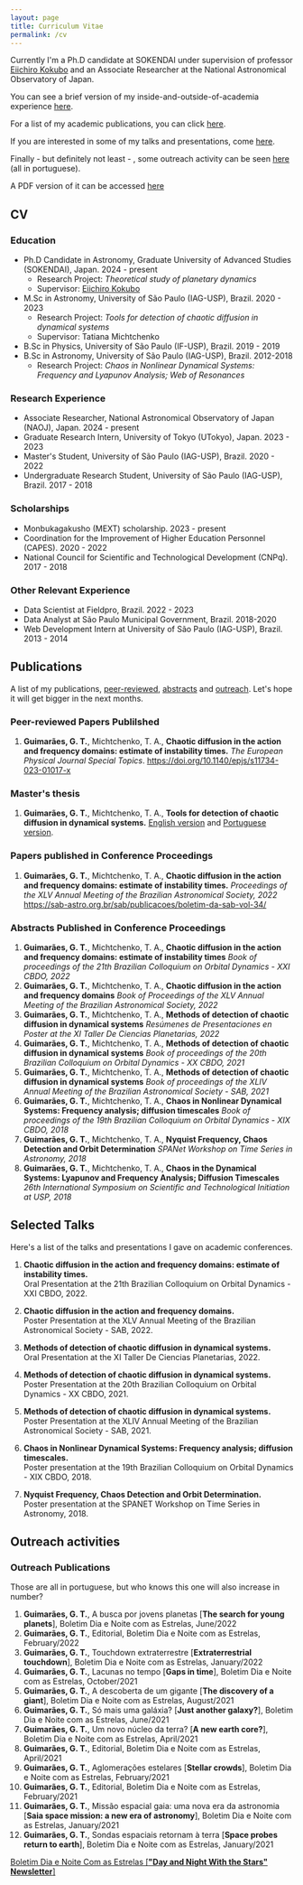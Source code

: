```yaml
---
layout: page
title: Curriculum Vitae
permalink: /cv
---
```


Currently I'm a Ph.D candidate at SOKENDAI under supervision of professor [Eiichiro Kokubo](https://www.cfca.nao.ac.jp/~kokubo/) and an Associate Researcher at the National Astronomical Observatory of Japan.

You can see a brief version of my inside-and-outside-of-academia experience [here](#cv).

For a list of my academic publications, you can click [here](#publications).

If you are interested in some of my talks and presentations, come [here](#selected-talks).

Finally - but definitely not least - , some outreach activity can be seen [here](#outreach-activities) (all in portuguese).

A PDF version of it can be accessed [here](https://github.com/gabrieltxg/gabrieltxg.github.io/raw/main/public/cv_gabriel.pdf)

## CV
### Education
* Ph.D Candidate in Astronomy, Graduate University of Advanced Studies (SOKENDAI), Japan. 2024 - present
  * Research Project: _Theoretical study of planetary dynamics_
  * Supervisor: [Eiichiro Kokubo](https://www.cfca.nao.ac.jp/~kokubo/)
* M.Sc in Astronomy, University of São Paulo (IAG-USP), Brazil. 2020 - 2023
  * Research Project: _Tools for detection of chaotic diffusion in dynamical systems_
  * Supervisor: Tatiana Michtchenko
* B.Sc in Physics, University of São Paulo (IF-USP), Brazil. 2019 - 2019
* B.Sc in Astronomy, University of São Paulo (IAG-USP), Brazil. 2012-2018
  * Research Project: _Chaos in Nonlinear Dynamical Systems: Frequency and Lyapunov Analysis; Web of Resonances_

### Research Experience
* Associate Researcher, National Astronomical Observatory of Japan (NAOJ), Japan. 2024 - present
* Graduate Research Intern, University of Tokyo (UTokyo), Japan. 2023 - 2023
* Master's Student, University of São Paulo (IAG-USP), Brazil. 2020 - 2022
* Undergraduate Research Student, University of São Paulo (IAG-USP), Brazil. 2017 - 2018

### Scholarships
* Monbukagakusho (MEXT) scholarship. 2023 - present
* Coordination for the Improvement of Higher Education Personnel (CAPES). 2020 - 2022
* National Council for Scientific and Technological Development (CNPq). 2017 - 2018

### Other Relevant Experience
* Data Scientist at Fieldpro, Brazil. 2022 - 2023
* Data Analyst at São Paulo Municipal Government, Brazil. 2018-2020
* Web Development Intern at University of São Paulo (IAG-USP), Brazil. 2013 - 2014

## Publications

A list of my publications, [peer-reviewed](#peer-reviewed-papers-publilshed), [abstracts](#papers-published-in-conference-proceedings) and [outreach](#outreach-publications). Let's hope it will get bigger in the next months.

### Peer-reviewed Papers Publilshed

1. **Guimarães, G. T.**, Michtchenko, T. A., **Chaotic diffusion in the action and frequency domains: estimate of instability times.** _The European Physical Journal Special Topics_.
   https://doi.org/10.1140/epjs/s11734-023-01017-x

### Master's thesis
1. **Guimarães, G. T.**, Michtchenko, T. A., **Tools for detection of chaotic diffusion in dynamical systems.**
[English version](https://www.researchgate.net/publication/374060570_Tools_for_analysis_of_chaotic_diffusion_in_dynamical_systems_Ferramentas_para_analise_de_difusao_caotica_em_sistemas_dinamicos) and [Portuguese version](https://www.teses.usp.br/teses/disponiveis/14/14131/tde-05052023-132228/en.php).


### Papers published in Conference Proceedings
1. **Guimarães, G. T.**, Michtchenko, T. A., **Chaotic diffusion in the action and frequency domains: estimate of instability times.** _Proceedings of the XLV Annual Meeting of the Brazilian Astronomical Society, 2022_
https://sab-astro.org.br/sab/publicacoes/boletim-da-sab-vol-34/

### Abstracts Published in Conference Proceedings
1. **Guimarães, G. T.**, Michtchenko, T. A., **Chaotic diffusion in the action and frequency domains: estimate of instability times** _Book of proceedings of the 21th Brazilian Colloquium on Orbital Dynamics - XXI CBDO, 2022_
2. **Guimarães, G. T.**, Michtchenko, T. A., **Chaotic diffusion in the action and frequency domains** _Book of Proceedings of the XLV Annual Meeting of the Brazilian Astronomical Society, 2022_
3. **Guimarães, G. T.**, Michtchenko, T. A., **Methods of detection of chaotic diffusion in dynamical systems** _Resúmenes de Presentaciones en Poster at the XI Taller De Ciencias Planetarias, 2022_
4. **Guimarães, G. T.**, Michtchenko, T. A., **Methods of detection of chaotic diffusion in dynamical systems** _Book of proceedings of the 20th Brazilian Colloquium on Orbital Dynamics - XX CBDO, 2021_
5. **Guimarães, G. T.**, Michtchenko, T. A., **Methods of detection of chaotic diffusion in dynamical systems** _Book of proceedings of the XLIV Annual Meeting of the Brazilian Astronomical Society - SAB, 2021_
6. **Guimarães, G. T.**, Michtchenko, T. A., **Chaos in Nonlinear Dynamical Systems: Frequency analysis; diffusion timescales** _Book of proceedings of the 19th Brazilian Colloquium on Orbital Dynamics - XIX CBDO, 2018_
7. **Guimarães, G. T.**, Michtchenko, T. A., **Nyquist Frequency, Chaos Detection and Orbit Determination** _SPANet Workshop on Time Series in Astronomy, 2018_
8. **Guimarães, G. T.**, Michtchenko, T. A., **Chaos in the Dynamical Systems: Lyapunov and Frequency Analysis; Diffusion Timescales** _26th International Symposium on Scientific and Technological Initiation at USP, 2018_

## Selected Talks

Here's a list of the talks and presentations I gave on academic conferences.

1. **Chaotic diffusion in the action and frequency domains: estimate of instability times.** <br> Oral Presentation at the 21th Brazilian Colloquium on Orbital Dynamics - XXI CBDO, 2022.

2. **Chaotic diffusion in the action and frequency domains.** <br>Poster Presentation at the XLV Annual Meeting of the Brazilian Astronomical Society - SAB, 2022.

3. **Methods of detection of chaotic diffusion in dynamical systems.** <br>Oral Presentation at the XI Taller De Ciencias Planetarias, 2022.

4. **Methods of detection of chaotic diffusion in dynamical systems.** <br>Poster Presentation at the 20th Brazilian Colloquium on Orbital Dynamics - XX CBDO, 2021.
    
5. **Methods of detection of chaotic diffusion in dynamical systems.** <br>Poster Presentation at the XLIV Annual Meeting of the Brazilian Astronomical Society - SAB, 2021.

6. **Chaos in Nonlinear Dynamical Systems: Frequency analysis; diffusion timescales.** <br>Poster presentation at the 19th Brazilian Colloquium on Orbital Dynamics - XIX CBDO, 2018.

7. **Nyquist Frequency, Chaos Detection and Orbit Determination.** <br>Poster presentation at the SPANET Workshop on Time Series in Astronomy, 2018.

## Outreach activities

### Outreach Publications

Those are all in portuguese, but who knows this one will also increase in number?

1. **Guimarães, G. T.**, A busca por jovens planetas [**The search for young planets**], Boletim Dia e Noite com as Estrelas, June/2022
2. **Guimarães, G. T.**, Editorial, Boletim Dia e Noite com as Estrelas, February/2022
3. **Guimarães, G. T.**, Touchdown extraterrestre [**Extraterrestrial touchdown**], Boletim Dia e Noite com as Estrelas, January/2022
4. **Guimarães, G. T.**, Lacunas no tempo [**Gaps in time**], Boletim Dia e Noite com as Estrelas, October/2021
5. **Guimarães, G. T.**, A descoberta de um gigante [**The discovery of a giant**], Boletim Dia e Noite com as Estrelas, August/2021
6. **Guimarães, G. T.**, Só mais uma galáxia? [**Just another galaxy?**], Boletim Dia e Noite com as Estrelas, June/2021
7. **Guimarães, G. T.**, Um novo núcleo da terra? [**A new earth core?**], Boletim Dia e Noite com as Estrelas, April/2021
8. **Guimarães, G. T.**, Editorial, Boletim Dia e Noite com as Estrelas, April/2021
9. **Guimarães, G. T.**, Aglomerações estelares [**Stellar crowds**], Boletim Dia e Noite com as Estrelas, February/2021
10. **Guimarães, G. T.**, Editorial, Boletim Dia e Noite com as Estrelas, February/2021
11. **Guimarães, G. T.**, Missão espacial gaia: uma nova era da astronomia [**Saia space mission: a new era of astronomy**], Boletim Dia e Noite com as Estrelas, January/2021
12. **Guimarães, G. T.**, Sondas espaciais retornam à terra [**Space probes return to earth**], Boletim Dia e Noite com as Estrelas, January/2021  

[Boletim Dia e Noite Com as Estrelas [**"Day and Night With the Stars" Newsletter**]](https://www.iag.usp.br/astronomia/boletim_dnce)
